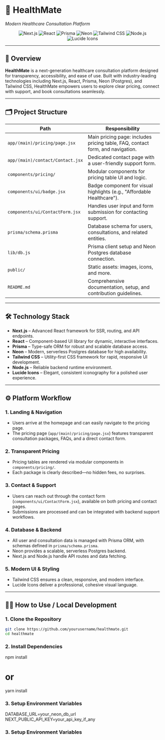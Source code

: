 
# 🏥 **HealthMate**  

*Modern Healthcare Consultation Platform*

<p align="center">
  <img src="https://img.shields.io/badge/Next.js-000?logo=nextdotjs&logoColor=white" alt="Next.js" />
  <img src="https://img.shields.io/badge/React-20232a?logo=react&logoColor=61dafb" alt="React" />
  <img src="https://img.shields.io/badge/Prisma-2D3748?logo=prisma&logoColor=white" alt="Prisma" />
  <img src="https://img.shields.io/badge/Neon-008cff?logo=postgresql&logoColor=white" alt="Neon" />
  <img src="https://img.shields.io/badge/Tailwind_CSS-38bdf8?logo=tailwindcss&logoColor=white" alt="Tailwind CSS" />
  <img src="https://img.shields.io/badge/Node.js-339933?logo=node.js&logoColor=white" alt="Node.js" />
  <img src="https://img.shields.io/badge/Lucide-000?logo=lucide&logoColor=white" alt="Lucide Icons" />
</p>

---

## 🚀 **Overview**

**HealthMate** is a next-generation healthcare consultation platform designed for transparency, accessibility, and ease of use. Built with industry-leading technologies including Next.js, React, Prisma, Neon (Postgres), and Tailwind CSS, HealthMate empowers users to explore clear pricing, connect with support, and book consultations seamlessly.

---

## 🗂️ **Project Structure**

| Path                                       |  Responsibility                                                                               |
|--------------------------------------------|-----------------------------------------------------------------------------------------------|
| `app/(main)/pricing/page.jsx`              | Main pricing page: includes pricing table, FAQ, contact form, and navigation.                 |
| `app/(main)/contact/Contact.jsx`           | Dedicated contact page with a user-friendly support form.                                     |
| `components/pricing/`                      | Modular components for pricing table UI and logic.                                            |
| `components/ui/badge.jsx`                  | Badge component for visual highlights (e.g., "Affordable Healthcare").                        |
| `components/ui/ContactForm.jsx`            | Handles user input and form submission for contacting support.                                |
| `prisma/schema.prisma`                     | Database schema for users, consultations, and related entities.                               |
| `lib/db.js`                                | Prisma client setup and Neon Postgres database connection.                                    |
| `public/`                                  | Static assets: images, icons, and more.                                                       |
| `README.md`                                | Comprehensive documentation, setup, and contribution guidelines.                              |

---

## 🛠️ **Technology Stack**

- **Next.js** – Advanced React framework for SSR, routing, and API endpoints.
- **React** – Component-based UI library for dynamic, interactive interfaces.
- **Prisma** – Type-safe ORM for robust and scalable database access.
- **Neon** – Modern, serverless Postgres database for high availability.
- **Tailwind CSS** – Utility-first CSS framework for rapid, responsive UI development.
- **Node.js** – Reliable backend runtime environment.
- **Lucide Icons** – Elegant, consistent iconography for a polished user experience.

---

## ⚙️ **Platform Workflow**

### 1. **Landing & Navigation**

- Users arrive at the homepage and can easily navigate to the pricing page.
- The pricing page (`app/(main)/pricing/page.jsx`) features transparent consultation packages, FAQs, and a direct contact form.

### 2. **Transparent Pricing**

- Pricing tables are rendered via modular components in `components/pricing/`.
- Each package is clearly described—no hidden fees, no surprises.

### 3. **Contact & Support**

- Users can reach out through the contact form (`components/ui/ContactForm.jsx`), available on both pricing and contact pages.
- Submissions are processed and can be integrated with backend support workflows.

### 4. **Database & Backend**

- All user and consultation data is managed with Prisma ORM, with schemas defined in `prisma/schema.prisma`.
- Neon provides a scalable, serverless Postgres backend.
- Next.js and Node.js handle API routes and data fetching.

### 5. **Modern UI & Styling**

- Tailwind CSS ensures a clean, responsive, and modern interface.
- Lucide Icons deliver a professional, cohesive visual language.

---

## 🧑‍💻 How to Use / Local Development

### 1. Clone the Repository

```bash
git clone https://github.com/yourusername/healthmate.git
cd healthmate 

```
### 2. Install Dependencies  
 npm install
# or
yarn install
 
 ### 3. Setup Environment Variables 
  
DATABASE_URL=your_neon_db_url
NEXT_PUBLIC_API_KEY=your_api_key_if_any


### 3.  Setup Environment Variables      

